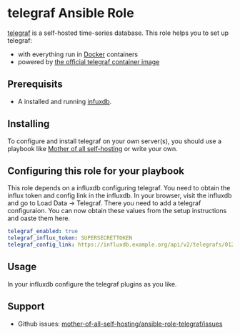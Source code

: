 # telegraf Ansible Role

[telegraf](https://www.influxdata.com/) is a self-hosted time-series database. This role helps you to set up telegraf:

- with everything run in [Docker](https://www.docker.com/) containers
- powered by [the official telegraf container image](https://hub.docker.com/r/_/telegraf/)

## Prerequisits

* A installed and running [infuxdb](https://www.influxdata.com/).


## Installing

To configure and install telegraf on your own server(s), you should use a playbook like [Mother of all self-hosting](https://github.com/mother-of-all-self-hosting/mash-playbook) or write your own.

## Configuring this role for your playbook

This role depends on a influxdb configuring telegraf. You need to obtain the influx token and config link in the influxdb.
In your browser, visit the influxdb and go to Load Data -> Telegraf.
There you need to add a telegraf configuraion. You can now obtain these values from the setup instructions and oaste them here.

```yaml
telegraf_enabled: true
telegraf_influx_token: SUPERSECRETTOKEN
telegraf_config_link: https://influxdb.example.org/api/v2/telegrafs/01234569
```

## Usage

In your influxdb configure the telegraf plugins as you like.

## Support

- Github issues: [mother-of-all-self-hosting/ansible-role-telegraf/issues](https://github.com/mother-of-all-self-hosting/ansible-role-telegraf.git/issues)
